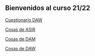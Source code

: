 ## Bienvenidos al curso 21/22


[Cuestionario DAW](https://mega.nz/file/FZtjlSRb#h_A7geGkR4MMr0SZbvu3oJqPP3gq8PpNbpwoteqKVhg)






[Cosas de ASIR](asir.md)

[Cosas de DAM](dam.md)

[Cosas de DAW](daw.md)


